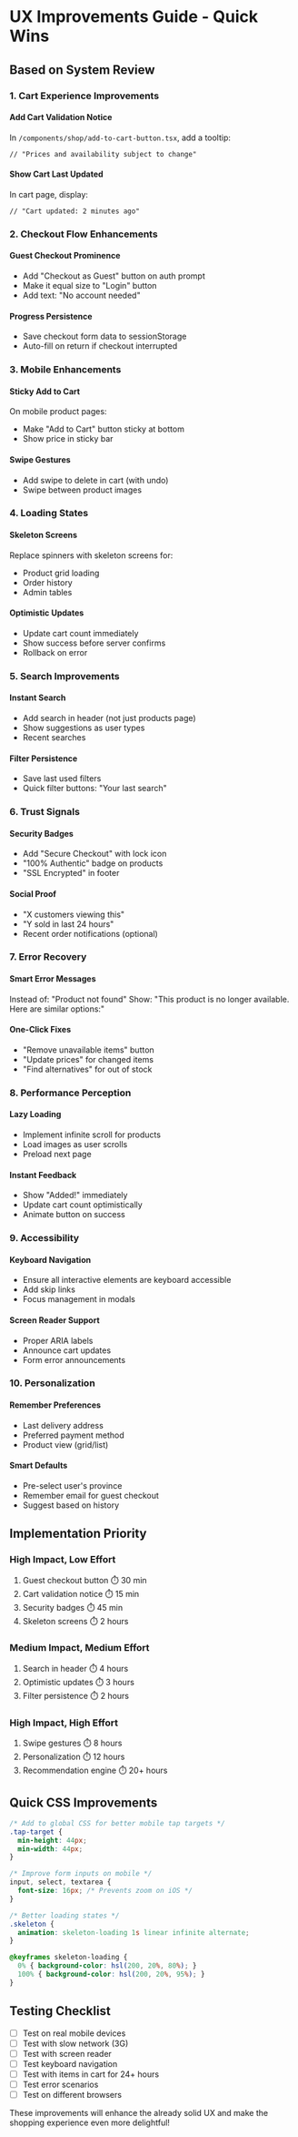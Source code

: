 # UX Improvements Guide - Quick Wins

## Based on System Review

### 1. Cart Experience Improvements

#### Add Cart Validation Notice
In `/components/shop/add-to-cart-button.tsx`, add a tooltip:
```tsx
// "Prices and availability subject to change"
```

#### Show Cart Last Updated
In cart page, display:
```tsx
// "Cart updated: 2 minutes ago"
```

### 2. Checkout Flow Enhancements

#### Guest Checkout Prominence
- Add "Checkout as Guest" button on auth prompt
- Make it equal size to "Login" button
- Add text: "No account needed"

#### Progress Persistence
- Save checkout form data to sessionStorage
- Auto-fill on return if checkout interrupted

### 3. Mobile Enhancements

#### Sticky Add to Cart
On mobile product pages:
- Make "Add to Cart" button sticky at bottom
- Show price in sticky bar

#### Swipe Gestures
- Add swipe to delete in cart (with undo)
- Swipe between product images

### 4. Loading States

#### Skeleton Screens
Replace spinners with skeleton screens for:
- Product grid loading
- Order history
- Admin tables

#### Optimistic Updates
- Update cart count immediately
- Show success before server confirms
- Rollback on error

### 5. Search Improvements

#### Instant Search
- Add search in header (not just products page)
- Show suggestions as user types
- Recent searches

#### Filter Persistence
- Save last used filters
- Quick filter buttons: "Your last search"

### 6. Trust Signals

#### Security Badges
- Add "Secure Checkout" with lock icon
- "100% Authentic" badge on products
- "SSL Encrypted" in footer

#### Social Proof
- "X customers viewing this"
- "Y sold in last 24 hours"
- Recent order notifications (optional)

### 7. Error Recovery

#### Smart Error Messages
Instead of: "Product not found"
Show: "This product is no longer available. Here are similar options:"

#### One-Click Fixes
- "Remove unavailable items" button
- "Update prices" for changed items
- "Find alternatives" for out of stock

### 8. Performance Perception

#### Lazy Loading
- Implement infinite scroll for products
- Load images as user scrolls
- Preload next page

#### Instant Feedback
- Show "Added!" immediately
- Update cart count optimistically
- Animate button on success

### 9. Accessibility

#### Keyboard Navigation
- Ensure all interactive elements are keyboard accessible
- Add skip links
- Focus management in modals

#### Screen Reader Support
- Proper ARIA labels
- Announce cart updates
- Form error announcements

### 10. Personalization

#### Remember Preferences
- Last delivery address
- Preferred payment method
- Product view (grid/list)

#### Smart Defaults
- Pre-select user's province
- Remember email for guest checkout
- Suggest based on history

## Implementation Priority

### High Impact, Low Effort
1. Guest checkout button ⏱️ 30 min
2. Cart validation notice ⏱️ 15 min
3. Security badges ⏱️ 45 min
4. Skeleton screens ⏱️ 2 hours

### Medium Impact, Medium Effort
1. Search in header ⏱️ 4 hours
2. Optimistic updates ⏱️ 3 hours
3. Filter persistence ⏱️ 2 hours

### High Impact, High Effort
1. Swipe gestures ⏱️ 8 hours
2. Personalization ⏱️ 12 hours
3. Recommendation engine ⏱️ 20+ hours

## Quick CSS Improvements

```css
/* Add to global CSS for better mobile tap targets */
.tap-target {
  min-height: 44px;
  min-width: 44px;
}

/* Improve form inputs on mobile */
input, select, textarea {
  font-size: 16px; /* Prevents zoom on iOS */
}

/* Better loading states */
.skeleton {
  animation: skeleton-loading 1s linear infinite alternate;
}

@keyframes skeleton-loading {
  0% { background-color: hsl(200, 20%, 80%); }
  100% { background-color: hsl(200, 20%, 95%); }
}
```

## Testing Checklist

- [ ] Test on real mobile devices
- [ ] Test with slow network (3G)
- [ ] Test with screen reader
- [ ] Test keyboard navigation
- [ ] Test with items in cart for 24+ hours
- [ ] Test error scenarios
- [ ] Test on different browsers

These improvements will enhance the already solid UX and make the shopping experience even more delightful!